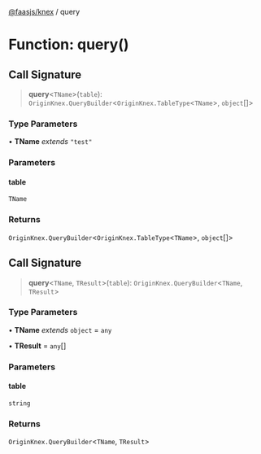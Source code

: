 [@faasjs/knex](../README.md) / query

# Function: query()

## Call Signature

> **query**\<`TName`\>(`table`): `OriginKnex.QueryBuilder`\<`OriginKnex.TableType`\<`TName`\>, `object`[]\>

### Type Parameters

• **TName** *extends* `"test"`

### Parameters

#### table

`TName`

### Returns

`OriginKnex.QueryBuilder`\<`OriginKnex.TableType`\<`TName`\>, `object`[]\>

## Call Signature

> **query**\<`TName`, `TResult`\>(`table`): `OriginKnex.QueryBuilder`\<`TName`, `TResult`\>

### Type Parameters

• **TName** *extends* `object` = `any`

• **TResult** = `any`[]

### Parameters

#### table

`string`

### Returns

`OriginKnex.QueryBuilder`\<`TName`, `TResult`\>

